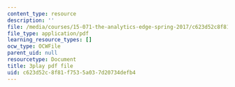 ```yaml
---
content_type: resource
description: ''
file: /media/courses/15-071-the-analytics-edge-spring-2017/c623d52c8f81f7535a037d20734defb4_lkrsGRNsoEU.pdf
file_type: application/pdf
learning_resource_types: []
ocw_type: OCWFile
parent_uid: null
resourcetype: Document
title: 3play pdf file
uid: c623d52c-8f81-f753-5a03-7d20734defb4
---
```

